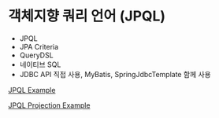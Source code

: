 
# 객체지향 쿼리 언어 (JPQL)

- JPQL
- JPA Criteria
- QueryDSL
- 네이티브 SQL
- JDBC API 직접 사용, MyBatis, SpringJdbcTemplate 함께 사용

[JPQL Example](../src/main/java/jpql/JpqlMain.java)

[JPQL Projection Example](../src/main/java/jpql/JpqlProjectionMain.java)
